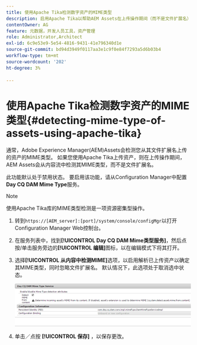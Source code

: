 ```yaml
---
title: 使用Apache Tika检测数字资产的MIME类型
description: 启用Apache Tika以帮助AEM Assets在上传操作期间（而不是文件扩展名）从内容流中检测MIME类型的资产。
contentOwner: AG
feature: 元数据，开发人员工具，资产管理
role: Administrator,Architect
exl-id: 6c9e53e9-5e54-4816-9431-41e796340d1e
source-git-commit: bd94d3949f0117aa3e1c9f0e84f7293a5d6b03b4
workflow-type: tm+mt
source-wordcount: '202'
ht-degree: 3%

---
```


# 使用Apache Tika检测数字资产的MIME类型{#detecting-mime-type-of-assets-using-apache-tika}

通常，Adobe Experience Manager(AEM)Assets会检测您从其文件扩展名上传的资产的MIME类型。 如果您使用Apache Tika上传资产，则在上传操作期间，AEM Assets会从内容流中检测其MIME类型，而不是文件扩展名。

此功能默认处于禁用状态。 要启用该功能，请从Configuration Manager中配置&#x200B;**Day CQ DAM Mime Type**&#x200B;服务。

>[!NOTE]
>
>使用Apache Tika库的MIME类型检测是一项资源密集型操作。

1. 转到`https://[AEM_server]:[port]/system/console/configMgr`以打开Configuration Manager Web控制台。
1. 在服务列表中，找到&#x200B;**[!UICONTROL Day CQ DAM Mime类型服务]**，然后点按/单击服务旁边的&#x200B;**[!UICONTROL 编辑]**&#x200B;图标，以在编辑模式下将其打开。

1. 选择&#x200B;**[!UICONTROL 从内容中检测MIME]**&#x200B;选项，以启用解析已上传资产以确定其MIME类型，同时忽略文件扩展名。 默认情况下，此选项处于取消选中状态。

   ![chlimage_1-333](assets/chlimage_1-333.png)

1. 单击／点按 **[!UICONTROL 保存]** ，以保存更改。 
